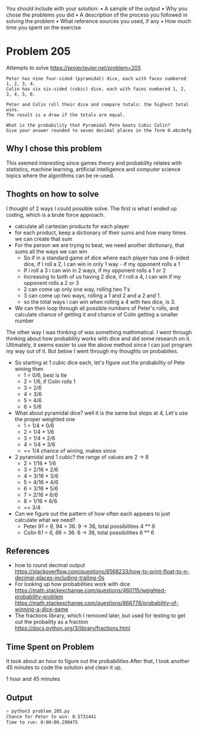 You should include with your solution:
• A sample of the output
• Why you chose the problems you did
• A description of the process you followed in solving the problem
• What reference sources you used, if any
• How much time you spent on the exercise

# Problem 205
Attempts to solve https://projecteuler.net/problem=205
```quote
Peter has nine four-sided (pyramidal) dice, each with faces numbered 1, 2, 3, 4.
Colin has six six-sided (cubic) dice, each with faces numbered 1, 2, 3, 4, 5, 6.

Peter and Colin roll their dice and compare totals: the highest total wins.
The result is a draw if the totals are equal.

What is the probability that Pyramidal Pete beats Cubic Colin?
Give your answer rounded to seven decimal places in the form 0.abcdefg
```
## Why I chose this problem
This seemed interesting since games theory and probability relates with statistics, machine learning, artificial intelligence and computer science topics where the algorithms can be re-used.

## Thoghts on how to solve
I thought of 2 ways I could possible solve. The first is what I ended up coding, which is a brute force approach.
- calculate all cartesian products for each player
- for each product, keep a dictionary of their sums and how many times we can create that sum
- For the person we are trying to beat, we need another dictionary, that sums all the ways we can win
    - So if in a standard game of dice where each player has one 6-sided dice, if I roll a 2, I can win in only 1 way - if my opponent rolls a 1
    - If i roll a 3 i can win in 2 ways, if my opponent rolls a 1 or 2
    - Increasing to both of us having 2 dice, if I roll a 4, I can win if my opponent rolls a 2 or 3
    - 2 can come up only one way, rolling two 1's
    - 3 can come up two ways, rolling a 1 and 2 and a 2 and 1.
    - so the total ways i can win when rolling a 4 with two dice, is 3.
- We can then loop through all possible numbers of Peter's rolls, and calculate chance of getting it and chance of Colin getting a smaller number

The other way I was thinking of was something mathimatical. I went through thinking about how probability works with dice and did some research on it.
Ultimately, it seems easier to use the above method since I can just program my way out of it. But below I went through my thoughts on probabilies.
- So starting at 1 cubic dice each, let's figure out the probability of Pete wining then
    - 1 = 0/6, best is tie
    - 2 = 1/6, if Colin rolls 1
    - 3 = 2/6
    - 4 = 3/6
    - 5 = 4/6
    - 6 = 5/6
- What about pyramidal dice? well it is the same but stops at 4, Let's use the proper weighted one
    - 1 = 1/4 * 0/6
    - 2 = 1/4 * 1/6
    - 3 = 1/4 * 2/6
    - 4 = 1/4 * 3/6
    - == 1/4 chance of wining, makes since
- 2 pyramidal and 1 cubic? the range of values are 2 -> 8
    - 2 = 1/16 * 1/6
    - 3 = 2/16 * 2/6
    - 4 = 3/16 * 3/6
    - 5 = 4/16 * 4/6
    - 6 = 3/16 * 5/6
    - 7 = 2/16 * 6/6
    - 8 = 1/16 * 6/6
    - == 3/4
-  Can we figure out the pattern of how often each appears to just calculate what we need?
    - Peter 9*1 = 9, 9*4 = 36. 9 -> 36, total possibilities 4 ** 9
    - Colin 6*1 = 6, 6*6 = 36. 6 -> 36, total possibilities 6 ** 6
## References
- how to round decimal output
https://stackoverflow.com/questions/8568233/how-to-print-float-to-n-decimal-places-including-trailing-0s
- For looking up how probabilities work with dice
https://math.stackexchange.com/questions/460115/weighted-probability-problem
https://math.stackexchange.com/questions/866778/probability-of-winning-a-dice-game
- The fractions library, which I removed later, but used for testing to get out the probaility as a fraction
https://docs.python.org/3/library/fractions.html

## Time Spent on Problem
It took about an hour to figure out the probabilities
After that, I took another 45 minutes to code the solution and clean it up.

1 hour and 45 minutes
## Output
```bash
> python3 problem_205.py
Chance for Peter to win: 0.5731441
Time to run: 0:00:00.290475
